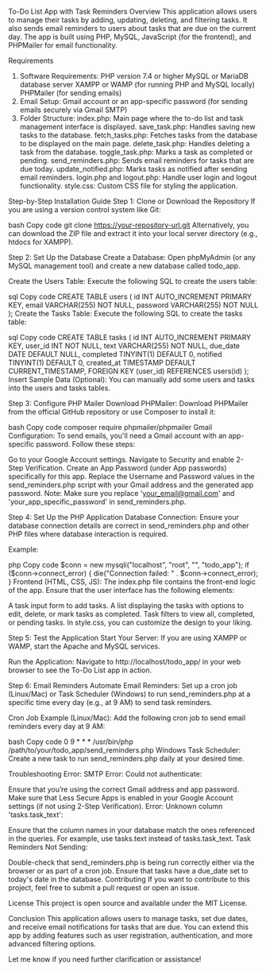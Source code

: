To-Do List App with Task Reminders
Overview
This application allows users to manage their tasks by adding, updating, deleting, and filtering tasks. It also sends email reminders to users about tasks that are due on the current day. The app is built using PHP, MySQL, JavaScript (for the frontend), and PHPMailer for email functionality.

Requirements
1. Software Requirements:
PHP version 7.4 or higher
MySQL or MariaDB database server
XAMPP or WAMP (for running PHP and MySQL locally)
PHPMailer (for sending emails)
2. Email Setup:
Gmail account or an app-specific password (for sending emails securely via Gmail SMTP)
3. Folder Structure:
index.php: Main page where the to-do list and task management interface is displayed.
save_task.php: Handles saving new tasks to the database.
fetch_tasks.php: Fetches tasks from the database to be displayed on the main page.
delete_task.php: Handles deleting a task from the database.
toggle_task.php: Marks a task as completed or pending.
send_reminders.php: Sends email reminders for tasks that are due today.
update_notified.php: Marks tasks as notified after sending email reminders.
login.php and logout.php: Handle user login and logout functionality.
style.css: Custom CSS file for styling the application.

Step-by-Step Installation Guide
Step 1: Clone or Download the Repository
If you are using a version control system like Git:

bash
Copy code
git clone https://your-repository-url.git
Alternatively, you can download the ZIP file and extract it into your local server directory (e.g., htdocs for XAMPP).

Step 2: Set Up the Database
Create a Database: Open phpMyAdmin (or any MySQL management tool) and create a new database called todo_app.

Create the Users Table: Execute the following SQL to create the users table:

sql
Copy code
CREATE TABLE users (
    id INT AUTO_INCREMENT PRIMARY KEY,
    email VARCHAR(255) NOT NULL,
    password VARCHAR(255) NOT NULL
);
Create the Tasks Table: Execute the following SQL to create the tasks table:

sql
Copy code
CREATE TABLE tasks (
    id INT AUTO_INCREMENT PRIMARY KEY,
    user_id INT NOT NULL,
    text VARCHAR(255) NOT NULL,
    due_date DATE DEFAULT NULL,
    completed TINYINT(1) DEFAULT 0,
    notified TINYINT(1) DEFAULT 0,
    created_at TIMESTAMP DEFAULT CURRENT_TIMESTAMP,
    FOREIGN KEY (user_id) REFERENCES users(id)
);
Insert Sample Data (Optional): You can manually add some users and tasks into the users and tasks tables.

Step 3: Configure PHP Mailer
Download PHPMailer: Download PHPMailer from the official GitHub repository or use Composer to install it:

bash
Copy code
composer require phpmailer/phpmailer
Gmail Configuration: To send emails, you'll need a Gmail account with an app-specific password. Follow these steps:

Go to your Google Account settings.
Navigate to Security and enable 2-Step Verification.
Create an App Password (under App passwords) specifically for this app.
Replace the Username and Password values in the send_reminders.php script with your Gmail address and the generated app password.
Note: Make sure you replace 'your_email@gmail.com' and 'your_app_specific_password' in send_reminders.php.

Step 4: Set Up the PHP Application
Database Connection:
Ensure your database connection details are correct in send_reminders.php and other PHP files where database interaction is required.

Example:

php
Copy code
$conn = new mysqli("localhost", "root", "", "todo_app");
if ($conn->connect_error) {
    die("Connection failed: " . $conn->connect_error);
}
Frontend (HTML, CSS, JS): The index.php file contains the front-end logic of the app. Ensure that the user interface has the following elements:

A task input form to add tasks.
A list displaying the tasks with options to edit, delete, or mark tasks as completed.
Task filters to view all, completed, or pending tasks.
In style.css, you can customize the design to your liking.

Step 5: Test the Application
Start Your Server: If you are using XAMPP or WAMP, start the Apache and MySQL services.

Run the Application: Navigate to http://localhost/todo_app/ in your web browser to see the To-Do List app in action.

Step 6: Email Reminders
Automate Email Reminders: Set up a cron job (Linux/Mac) or Task Scheduler (Windows) to run send_reminders.php at a specific time every day (e.g., at 9 AM) to send task reminders.

Cron Job Example (Linux/Mac): Add the following cron job to send email reminders every day at 9 AM:

bash
Copy code
0 9 * * * /usr/bin/php /path/to/your/todo_app/send_reminders.php
Windows Task Scheduler: Create a new task to run send_reminders.php daily at your desired time.

Troubleshooting
Error: SMTP Error: Could not authenticate:

Ensure that you’re using the correct Gmail address and app password.
Make sure that Less Secure Apps is enabled in your Google Account settings (if not using 2-Step Verification).
Error: Unknown column 'tasks.task_text':

Ensure that the column names in your database match the ones referenced in the queries. For example, use tasks.text instead of tasks.task_text.
Task Reminders Not Sending:

Double-check that send_reminders.php is being run correctly either via the browser or as part of a cron job.
Ensure that tasks have a due_date set to today's date in the database.
Contributing
If you want to contribute to this project, feel free to submit a pull request or open an issue.

License
This project is open source and available under the MIT License.

Conclusion
This application allows users to manage tasks, set due dates, and receive email notifications for tasks that are due. You can extend this app by adding features such as user registration, authentication, and more advanced filtering options.

Let me know if you need further clarification or assistance!






